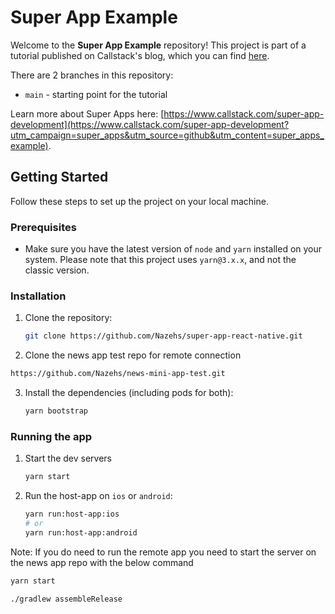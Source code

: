 # Super App Example

Welcome to the **Super App Example** repository! This project is part of a tutorial published on Callstack's blog, which you can find [here](https://www.callstack.com/blog/step-by-step-guide-to-super-app-development).

There are 2 branches in this repository:

- `main` - starting point for the tutorial

Learn more about Super Apps here: [https://www.callstack.com/super-app-development](https://www.callstack.com/super-app-development?utm_campaign=super_apps&utm_source=github&utm_content=super_apps_example).

## Getting Started

Follow these steps to set up the project on your local machine.

### Prerequisites

- Make sure you have the latest version of `node` and `yarn` installed on your system. Please note that this project uses `yarn@3.x.x`, and not the classic version.

### Installation

1. Clone the repository:

   ```sh
   git clone https://github.com/Nazehs/super-app-react-native.git
   ```

2. Clone the news app test repo for remote connection

```sh
https://github.com/Nazehs/news-mini-app-test.git
```

3. Install the dependencies (including pods for both):

   ```sh
   yarn bootstrap
   ```

### Running the app

1. Start the dev servers

   ```sh
   yarn start
   ```

2. Run the host-app on `ios` or `android`:

   ```sh
   yarn run:host-app:ios
   # or
   yarn run:host-app:android
   ```

Note: If you do need to run the remote app you need to start the server on the news app repo with the below command

```sh
yarn start
```


```shell
./gradlew assembleRelease
```
